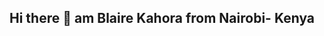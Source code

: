 ## Hi there 👋 am Blaire Kahora from Nairobi- Kenya

<!--
**blaireKE/blaireKE** is a ✨ _special_ ✨ repository because its `README.md` (this file) appears on your GitHub profile.

Here are some ideas to get you started:

- 🔭I’m currently working on Facial Recognition database 
- 🌱 I’m currently learning Python and react
- 👯 I’m looking to collaborate on Network admin
- 🤔 I’m looking for help with Django
- 💬 Ask me about Networking
- 📫 How to reach me: kahorablaire54@gmail.com, or whatsapp +254797287185
- 😄 Pronouns: Networker
- ⚡ Fun fact: don't be ancious if you see an IT expert using your own laptop to google a problem
-->
